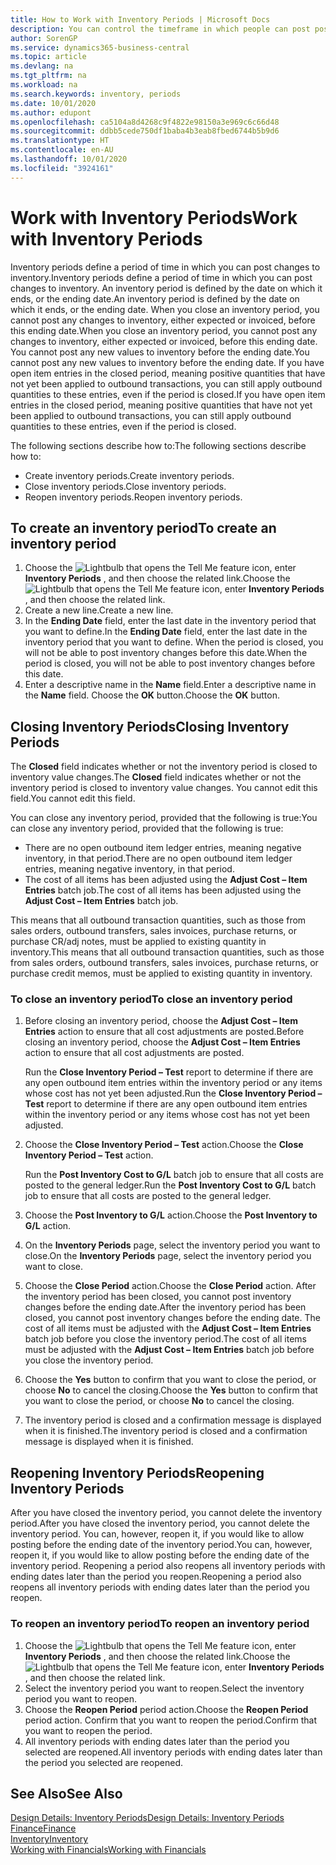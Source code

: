 ```yaml
---
title: How to Work with Inventory Periods | Microsoft Docs
description: You can control the timeframe in which people can post post changes to inventory by defining inventory periods.
author: SorenGP
ms.service: dynamics365-business-central
ms.topic: article
ms.devlang: na
ms.tgt_pltfrm: na
ms.workload: na
ms.search.keywords: inventory, periods
ms.date: 10/01/2020
ms.author: edupont
ms.openlocfilehash: ca5104a8d4268c9f4822e98150a3e969c6c66d48
ms.sourcegitcommit: ddbb5cede750df1baba4b3eab8fbed6744b5b9d6
ms.translationtype: HT
ms.contentlocale: en-AU
ms.lasthandoff: 10/01/2020
ms.locfileid: "3924161"
---
```

# <a name="work-with-inventory-periods"></a><span data-ttu-id="28ff9-103">Work with Inventory Periods</span><span class="sxs-lookup"><span data-stu-id="28ff9-103">Work with Inventory Periods</span></span>
<span data-ttu-id="28ff9-104">Inventory periods define a period of time in which you can post changes to inventory.</span><span class="sxs-lookup"><span data-stu-id="28ff9-104">Inventory periods define a period of time in which you can post changes to inventory.</span></span> <span data-ttu-id="28ff9-105">An inventory period is defined by the date on which it ends, or the ending date.</span><span class="sxs-lookup"><span data-stu-id="28ff9-105">An inventory period is defined by the date on which it ends, or the ending date.</span></span> <span data-ttu-id="28ff9-106">When you close an inventory period, you cannot post any changes to inventory, either expected or invoiced, before this ending date.</span><span class="sxs-lookup"><span data-stu-id="28ff9-106">When you close an inventory period, you cannot post any changes to inventory, either expected or invoiced, before this ending date.</span></span> <span data-ttu-id="28ff9-107">You cannot post any new values to inventory before the ending date.</span><span class="sxs-lookup"><span data-stu-id="28ff9-107">You cannot post any new values to inventory before the ending date.</span></span> <span data-ttu-id="28ff9-108">If you have open item entries in the closed period, meaning positive quantities that have not yet been applied to outbound transactions, you can still apply outbound quantities to these entries, even if the period is closed.</span><span class="sxs-lookup"><span data-stu-id="28ff9-108">If you have open item entries in the closed period, meaning positive quantities that have not yet been applied to outbound transactions, you can still apply outbound quantities to these entries, even if the period is closed.</span></span>  

<span data-ttu-id="28ff9-109">The following sections describe how to:</span><span class="sxs-lookup"><span data-stu-id="28ff9-109">The following sections describe how to:</span></span>

* <span data-ttu-id="28ff9-110">Create inventory periods.</span><span class="sxs-lookup"><span data-stu-id="28ff9-110">Create inventory periods.</span></span>  
* <span data-ttu-id="28ff9-111">Close inventory periods.</span><span class="sxs-lookup"><span data-stu-id="28ff9-111">Close inventory periods.</span></span>  
* <span data-ttu-id="28ff9-112">Reopen inventory periods.</span><span class="sxs-lookup"><span data-stu-id="28ff9-112">Reopen inventory periods.</span></span>  

## <a name="to-create-an-inventory-period"></a><span data-ttu-id="28ff9-113">To create an inventory period</span><span class="sxs-lookup"><span data-stu-id="28ff9-113">To create an inventory period</span></span>  
1. <span data-ttu-id="28ff9-114">Choose the ![Lightbulb that opens the Tell Me feature](media/ui-search/search_small.png "Tell me what you want to do") icon, enter **Inventory Periods** , and then choose the related link.</span><span class="sxs-lookup"><span data-stu-id="28ff9-114">Choose the ![Lightbulb that opens the Tell Me feature](media/ui-search/search_small.png "Tell me what you want to do") icon, enter **Inventory Periods** , and then choose the related link.</span></span>  
2. <span data-ttu-id="28ff9-115">Create a new line.</span><span class="sxs-lookup"><span data-stu-id="28ff9-115">Create a new line.</span></span>  
3. <span data-ttu-id="28ff9-116">In the **Ending Date** field, enter the last date in the inventory period that you want to define.</span><span class="sxs-lookup"><span data-stu-id="28ff9-116">In the **Ending Date** field, enter the last date in the inventory period that you want to define.</span></span> <span data-ttu-id="28ff9-117">When the period is closed, you will not be able to post inventory changes before this date.</span><span class="sxs-lookup"><span data-stu-id="28ff9-117">When the period is closed, you will not be able to post inventory changes before this date.</span></span>  
4. <span data-ttu-id="28ff9-118">Enter a descriptive name in the **Name** field.</span><span class="sxs-lookup"><span data-stu-id="28ff9-118">Enter a descriptive name in the **Name** field.</span></span> <span data-ttu-id="28ff9-119">Choose the **OK** button.</span><span class="sxs-lookup"><span data-stu-id="28ff9-119">Choose the **OK** button.</span></span>  

## <a name="closing-inventory-periods"></a><span data-ttu-id="28ff9-120">Closing Inventory Periods</span><span class="sxs-lookup"><span data-stu-id="28ff9-120">Closing Inventory Periods</span></span>  
<span data-ttu-id="28ff9-121">The **Closed** field indicates whether or not the inventory period is closed to inventory value changes.</span><span class="sxs-lookup"><span data-stu-id="28ff9-121">The **Closed** field indicates whether or not the inventory period is closed to inventory value changes.</span></span> <span data-ttu-id="28ff9-122">You cannot edit this field.</span><span class="sxs-lookup"><span data-stu-id="28ff9-122">You cannot edit this field.</span></span>  

<span data-ttu-id="28ff9-123">You can close any inventory period, provided that the following is true:</span><span class="sxs-lookup"><span data-stu-id="28ff9-123">You can close any inventory period, provided that the following is true:</span></span>  

* <span data-ttu-id="28ff9-124">There are no open outbound item ledger entries, meaning negative inventory, in that period.</span><span class="sxs-lookup"><span data-stu-id="28ff9-124">There are no open outbound item ledger entries, meaning negative inventory, in that period.</span></span>  
* <span data-ttu-id="28ff9-125">The cost of all items has been adjusted using the **Adjust Cost – Item Entries** batch job.</span><span class="sxs-lookup"><span data-stu-id="28ff9-125">The cost of all items has been adjusted using the **Adjust Cost – Item Entries** batch job.</span></span>  

<span data-ttu-id="28ff9-126">This means that all outbound transaction quantities, such as those from sales orders, outbound transfers, sales invoices, purchase returns, or purchase CR/adj notes, must be applied to existing quantity in inventory.</span><span class="sxs-lookup"><span data-stu-id="28ff9-126">This means that all outbound transaction quantities, such as those from sales orders, outbound transfers, sales invoices, purchase returns, or purchase credit memos, must be applied to existing quantity in inventory.</span></span>  

### <a name="to-close-an-inventory-period"></a><span data-ttu-id="28ff9-127">To close an inventory period</span><span class="sxs-lookup"><span data-stu-id="28ff9-127">To close an inventory period</span></span>  
1. <span data-ttu-id="28ff9-128">Before closing an inventory period, choose the **Adjust Cost – Item Entries** action to ensure that all cost adjustments are posted.</span><span class="sxs-lookup"><span data-stu-id="28ff9-128">Before closing an inventory period, choose the **Adjust Cost – Item Entries** action to ensure that all cost adjustments are posted.</span></span>

     <span data-ttu-id="28ff9-129">Run the **Close Inventory Period – Test** report to determine if there are any open outbound item entries within the inventory period or any items whose cost has not yet been adjusted.</span><span class="sxs-lookup"><span data-stu-id="28ff9-129">Run the **Close Inventory Period – Test** report to determine if there are any open outbound item entries within the inventory period or any items whose cost has not yet been adjusted.</span></span>  
2. <span data-ttu-id="28ff9-130">Choose the **Close Inventory Period – Test** action.</span><span class="sxs-lookup"><span data-stu-id="28ff9-130">Choose the **Close Inventory Period – Test** action.</span></span>  

     <span data-ttu-id="28ff9-131">Run the **Post Inventory Cost to G/L** batch job to ensure that all costs are posted to the general ledger.</span><span class="sxs-lookup"><span data-stu-id="28ff9-131">Run the **Post Inventory Cost to G/L** batch job to ensure that all costs are posted to the general ledger.</span></span>  
3. <span data-ttu-id="28ff9-132">Choose the **Post Inventory to G/L** action.</span><span class="sxs-lookup"><span data-stu-id="28ff9-132">Choose the **Post Inventory to G/L** action.</span></span>  
4. <span data-ttu-id="28ff9-133">On the **Inventory Periods** page, select the inventory period you want to close.</span><span class="sxs-lookup"><span data-stu-id="28ff9-133">On the **Inventory Periods** page, select the inventory period you want to close.</span></span>  
5. <span data-ttu-id="28ff9-134">Choose the **Close Period** action.</span><span class="sxs-lookup"><span data-stu-id="28ff9-134">Choose the **Close Period** action.</span></span> <span data-ttu-id="28ff9-135">After the inventory period has been closed, you cannot post inventory changes before the ending date.</span><span class="sxs-lookup"><span data-stu-id="28ff9-135">After the inventory period has been closed, you cannot post inventory changes before the ending date.</span></span> <span data-ttu-id="28ff9-136">The cost of all items must be adjusted with the **Adjust Cost – Item Entries** batch job before you close the inventory period.</span><span class="sxs-lookup"><span data-stu-id="28ff9-136">The cost of all items must be adjusted with the **Adjust Cost – Item Entries** batch job before you close the inventory period.</span></span>  
6. <span data-ttu-id="28ff9-137">Choose the **Yes** button to confirm that you want to close the period, or choose **No** to cancel the closing.</span><span class="sxs-lookup"><span data-stu-id="28ff9-137">Choose the **Yes** button to confirm that you want to close the period, or choose **No** to cancel the closing.</span></span>  
7. <span data-ttu-id="28ff9-138">The inventory period is closed and a confirmation message is displayed when it is finished.</span><span class="sxs-lookup"><span data-stu-id="28ff9-138">The inventory period is closed and a confirmation message is displayed when it is finished.</span></span>  

## <a name="reopening-inventory-periods"></a><span data-ttu-id="28ff9-139">Reopening Inventory Periods</span><span class="sxs-lookup"><span data-stu-id="28ff9-139">Reopening Inventory Periods</span></span>  
<span data-ttu-id="28ff9-140">After you have closed the inventory period, you cannot delete the inventory period.</span><span class="sxs-lookup"><span data-stu-id="28ff9-140">After you have closed the inventory period, you cannot delete the inventory period.</span></span> <span data-ttu-id="28ff9-141">You can, however, reopen it, if you would like to allow posting before the ending date of the inventory period.</span><span class="sxs-lookup"><span data-stu-id="28ff9-141">You can, however, reopen it, if you would like to allow posting before the ending date of the inventory period.</span></span> <span data-ttu-id="28ff9-142">Reopening a period also reopens all inventory periods with ending dates later than the period you reopen.</span><span class="sxs-lookup"><span data-stu-id="28ff9-142">Reopening a period also reopens all inventory periods with ending dates later than the period you reopen.</span></span>  

### <a name="to-reopen-an-inventory-period"></a><span data-ttu-id="28ff9-143">To reopen an inventory period</span><span class="sxs-lookup"><span data-stu-id="28ff9-143">To reopen an inventory period</span></span>  
1. <span data-ttu-id="28ff9-144">Choose the ![Lightbulb that opens the Tell Me feature](media/ui-search/search_small.png "Tell me what you want to do") icon, enter **Inventory Periods** , and then choose the related link.</span><span class="sxs-lookup"><span data-stu-id="28ff9-144">Choose the ![Lightbulb that opens the Tell Me feature](media/ui-search/search_small.png "Tell me what you want to do") icon, enter **Inventory Periods** , and then choose the related link.</span></span>  
2. <span data-ttu-id="28ff9-145">Select the inventory period you want to reopen.</span><span class="sxs-lookup"><span data-stu-id="28ff9-145">Select the inventory period you want to reopen.</span></span>  
3. <span data-ttu-id="28ff9-146">Choose the **Reopen Period** period action.</span><span class="sxs-lookup"><span data-stu-id="28ff9-146">Choose the **Reopen Period** period action.</span></span> <span data-ttu-id="28ff9-147">Confirm that you want to reopen the period.</span><span class="sxs-lookup"><span data-stu-id="28ff9-147">Confirm that you want to reopen the period.</span></span>  
4. <span data-ttu-id="28ff9-148">All inventory periods with ending dates later than the period you selected are reopened.</span><span class="sxs-lookup"><span data-stu-id="28ff9-148">All inventory periods with ending dates later than the period you selected are reopened.</span></span>  

## <a name="see-also"></a><span data-ttu-id="28ff9-149">See Also</span><span class="sxs-lookup"><span data-stu-id="28ff9-149">See Also</span></span>  
[<span data-ttu-id="28ff9-150">Design Details: Inventory Periods</span><span class="sxs-lookup"><span data-stu-id="28ff9-150">Design Details: Inventory Periods</span></span>](design-details-inventory-periods.md)  
[<span data-ttu-id="28ff9-151">Finance</span><span class="sxs-lookup"><span data-stu-id="28ff9-151">Finance</span></span>](finance.md)  
[<span data-ttu-id="28ff9-152">Inventory</span><span class="sxs-lookup"><span data-stu-id="28ff9-152">Inventory</span></span>](inventory-manage-inventory.md)  
[<span data-ttu-id="28ff9-153">Working with Financials</span><span class="sxs-lookup"><span data-stu-id="28ff9-153">Working with Financials</span></span>](ui-work-product.md)
